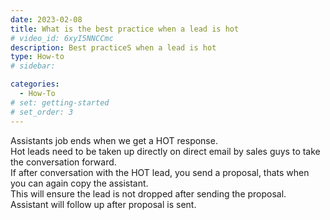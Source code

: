 ```yaml
---
date: 2023-02-08
title: What is the best practice when a lead is hot
# video_id: 6xyI5NNCCmc
description: Best practiceS when a lead is hot
type: How-to
# sidebar:

categories:
  - How-To
# set: getting-started
# set_order: 3
---
```

Assistants job ends when we get a HOT response.  
Hot leads need to be taken up directly on direct email by sales guys to take the conversation forward.  
If after conversation with the HOT lead, you send a proposal, thats when you can again copy the assistant.  
This will ensure the lead is not dropped after sending the proposal. Assistant will follow up after proposal is sent.